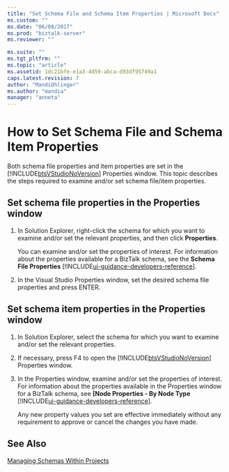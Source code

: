```yaml
---
title: "Set Schema File and Schema Item Properties | Microsoft Docs"
ms.custom: ""
ms.date: "06/08/2017"
ms.prod: "biztalk-server"
ms.reviewer: ""

ms.suite: ""
ms.tgt_pltfrm: ""
ms.topic: "article"
ms.assetid: 1dc21bfe-e1a3-4d59-abca-d93df95749a1
caps.latest.revision: 7
author: "MandiOhlinger"
ms.author: "mandia"
manager: "anneta"
---
```

# How to Set Schema File and Schema Item Properties
Both schema file properties and item properties are set in the [!INCLUDE[btsVStudioNoVersion](../includes/btsvstudionoversion-md.md)] Properties window. This topic describes the steps required to examine and/or set schema file/item properties.  
  
## Set schema file properties in the Properties window  
  
1. In Solution Explorer, right-click the schema for which you want to examine and/or set the relevant properties, and then click **Properties**.  
  
    You can examine and/or set the properties of interest. For information about the properties available for a BizTalk schema, see the **Schema File Properties** [!INCLUDE[ui-guidance-developers-reference](../includes/ui-guidance-developers-reference.md)].
  
2. In the Visual Studio Properties window, set the desired schema file properties and press ENTER.  
  
## Set schema item properties in the Properties window  
  
1. In Solution Explorer, select the schema for which you want to examine and/or set the relevant properties.  
  
2. If necessary, press F4 to open the [!INCLUDE[btsVStudioNoVersion](../includes/btsvstudionoversion-md.md)] Properties window.  
  
3. In the Properties window, examine and/or set the properties of interest. For information about the properties available in the Properties window for a BizTalk schema, see **[Node Properties - By Node Type** [!INCLUDE[ui-guidance-developers-reference](../includes/ui-guidance-developers-reference.md)].
  
    Any new property values you set are effective immediately without any requirement to approve or cancel the changes you have made.  
  
## See Also  
 [Managing Schemas Within Projects](../core/managing-schemas-within-projects.md)